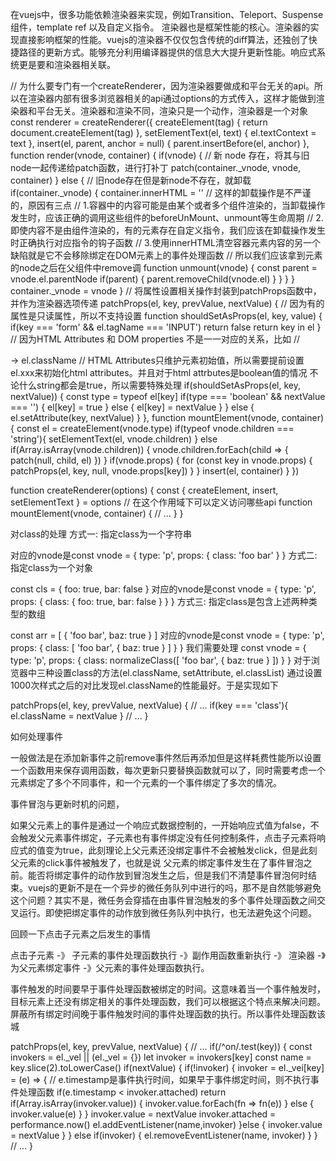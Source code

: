 在vuejs中，很多功能依赖渲染器来实现，例如Transition、Teleport、Suspense组件，template ref 以及自定义指令。
渲染器也是框架性能的核心。渲染器的实现直接影响框架的性能。vuejs的渲染器不仅仅包含传统的diff算法，还独创了快捷路径的更新方式。能够充分利用编译器提供的信息大大提升更新性能。响应式系统更是要和渲染器相关联。

// 为什么要专门有一个createRenderer，因为渲染器要做成和平台无关的api。所以在渲染器内部有很多浏览器相关的api通过options的方式传入，这样才能做到渲染器和平台无关。渲染器和渲染不同，渲染只是一个动作，渲染器是一个对象
const renderer = createRenderer({
    createElement(tag) {
        return document.createElement(tag)
    },
    setElementText(el, text) {
        el.textContext = text
    },
    insert(el, parent, anchor = null) {
        parent.insertBefore(el, anchor)
    },
    function render(vnode, container) {
        if(vnode) {
            // 新 node 存在，将其与旧node一起传递给patch函数，进行打补丁
            patch(container._vnode, vnode, container)
        }  else {
            // 旧node存在但是新node不存在，就卸载
            if(container._vnode) {
                container.innerHTML = ''
                // 这样的卸载操作是不严谨的，原因有三点
                // 1.容器中的内容可能是由某个或者多个组件渲染的，当卸载操作发生时，应该正确的调用这些组件的beforeUnMount、unmount等生命周期
                // 2.即使内容不是由组件渲染的，有的元素存在自定义指令，我们应该在卸载操作发生时正确执行对应指令的钩子函数
                // 3.使用innerHTML清空容器元素内容的另一个缺陷就是它不会移除绑定在DOM元素上的事件处理函数
                // 所以我们应该拿到元素的node之后在父组件中remove调
                function unmount(vnode) {
                    const parent = vnode.el.parentNode
                    if(parent) {
                        parent.removeChild(vnode.el)
                    }
                }
            }
        }
        container._vnode = vnode
    }
    // 将属性设置相关操作封装到patchProps函数中，并作为渲染器选项传递
    patchProps(el, key, prevValue, nextValue) {
        // 因为有的属性是只读属性，所以不支持设置
        function shouldSetAsProps(el, key, value) {
            if(key === 'form' && el.tagName === 'INPUT') return false
            return key in el
        }
        // 因为HTML Attributes 和 DOM properties 不是一一对应的关系，比如
        // <div class> -> el.className
        // HTML Attributes只维护元素初始值，所以需要提前设置el.xxx来初始化html attributes。并且对于html attrbutes是boolean值的情况 不论什么string都会是true，所以需要特殊处理
        if(shouldSetAsProps(el, key, nextValue)) {
            const type = typeof el[key]
            if(type === 'boolean' && nextValue === '') {
                el[key] = true
            } else {
                el[key] = nextValue
            }
        } else {
            el.setAttribute(key, nextValue)
        }
    },
    function mountElement(vnode, container) {
        const el = createElement(vnode.type)
        if(typeof vnode.children === 'string'){
            setElementText(el, vnode.children)
        } else if(Array.isArray(vnode.children)) {
            vnode.children.forEach(child => {
                patch(null, child, el)
            })
        }
        if(vnode.props) {
            for (const key in vnode.props) {
                patchProps(el, key, null, vnode.props[key])
            }
        }
        insert(el, container)
    }
})

function createRenderer(options) {
    const {
        createElement,
        insert,
        setElementText
    } = options
    // 在这个作用域下可以定义访问哪些api
    function mountElement(vnode, container) {
        // ...
    }
}

对class的处理
方式一: 指定class为一个字符串<p class="foo bar"></p>
对应的vnode是const vnode = {
    type: 'p',
    props: {
        class: 'foo bar'
    }
}
方式二: 指定class为一个对象<p :class="cls"></p>
const cls = { foo: true, bar: false }
对应的vnode是const vnode = {
    type: 'p',
    props: {
        class: { foo: true, bar: false }
    }
}
方式三: 指定class是包含上述两种类型的数组<p :class="arr"></p>
const arr = [
   {
       'foo bar',
       baz: true
   }
]
对应的vnode是const vnode = {
    type: 'p',
    props: {
        class: [
            'foo bar',
            { baz: true }
        ]
    }
}
我们需要处理
const vnode = {
    type: 'p',
    props: {
        class: normalizeClass([
            'foo bar',
            { baz: true }
        ])
    }
}
对于浏览器中三种设置class的方法(el.className, setAttribute, el.classList) 通过设置1000次样式之后的对比发现el.className的性能最好。于是实现如下


patchProps(el, key, prevValue, nextValue) {
    // ...
    if(key === 'class'){
        el.className = nextValue
    }
    // ...
}


如何处理事件

一般做法是在添加新事件之前remove事件然后再添加但是这样耗费性能所以设置一个函数用来保存调用函数，每次更新只要替换函数就可以了，同时需要考虑一个元素绑定了多个不同事件，和一个元素的一个事件绑定了多次的情况。

事件冒泡与更新时机的问题，

如果父元素上的事件是通过一个响应式数据控制的，一开始响应式值为false，不会触发父元素事件绑定，子元素也有事件绑定没有任何控制条件，点击子元素将响应式的值变为true，此刻理论上父元素还没绑定事件不会被触发click，但是此刻父元素的click事件被触发了，也就是说 父元素的绑定事件发生在了事件冒泡之前。能否将绑定事件的动作放到冒泡发生之后，但是我们不清楚事件冒泡何时结束。vuejs的更新不是在一个异步的微任务队列中进行的吗，那不是自然能够避免这个问题？其实不是，微任务会穿插在由事件冒泡触发的多个事件处理函数之间交叉运行。即使把绑定事件的动作放到微任务队列中执行，也无法避免这个问题。

回顾一下点击子元素之后发生的事情

点击子元素 -》 子元素的事件处理函数执行 -》副作用函数重新执行 -》 渲染器 -》为父元素绑定事件 -》父元素的事件处理函数执行。

事件触发的时间要早于事件处理函数被绑定的时间。这意味着当一个事件触发时，目标元素上还没有绑定相关的事件处理函数，我们可以根据这个特点来解决问题。屏蔽所有绑定时间晚于事件触发时间的事件处理函数的执行。所以事件处理函数该城

patchProps(el, key, prevValue, nextValue) {
    // ...
    if(/^on/.test(key)) {
        const invokers = el._vel || (el._vel = {})
        let invoker = invokers[key]
        const name = key.slice(2).toLowerCase()
        if(nextValue) {
            if(!invoker) {
                invoker = el._vei[key] = (e) => {
                    // e.timestamp是事件执行时间，如果早于事件绑定时间，则不执行事件处理函数
                    if(e.timestamp < invoker.attached) return
                    if(Array.isArray(invoker.value)) {
                        invoker.value.forEach(fn => fn(e))
                    } else {
                        invoker.value(e)
                    }
                }
                invoker.value = nextValue
                invoker.attached = performance.now()
                el.addEventListener(name,invoker)
            }else {
                invoker.value = nextValue
            }
        } else if(invoker) {
            el.removeEventListener(name, invoker)
        }
    }
    // ...
}

